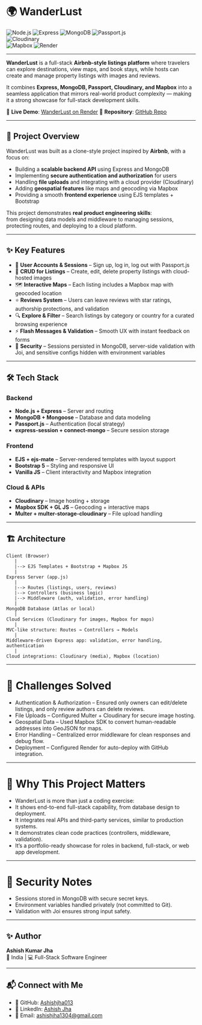 # 🌍 WanderLust  

![Node.js](https://img.shields.io/badge/Node.js-18+-green?logo=node.js&logoColor=white)  ![Express](https://img.shields.io/badge/Express-5-black?logo=express&logoColor=white) ![MongoDB](https://img.shields.io/badge/MongoDB-Atlas-brightgreen?logo=mongodb&logoColor=white)  ![Passport.js](https://img.shields.io/badge/Auth-Passport.js-blue?logo=passport&logoColor=white)  
![Cloudinary](https://img.shields.io/badge/Cloud-Cloudinary-lightblue?logo=cloudinary&logoColor=white)  
![Mapbox](https://img.shields.io/badge/Maps-Mapbox-black?logo=mapbox&logoColor=white)  ![Render](https://img.shields.io/badge/Deployed%20On-Render-purple?logo=render&logoColor=white)  

---

**WanderLust** is a full-stack **Airbnb-style listings platform** where travelers can explore destinations, view maps, and book stays, while hosts can create and manage property listings with images and reviews.  

It combines **Express, MongoDB, Passport, Cloudinary, and Mapbox** into a seamless application that mirrors real-world product complexity — making it a strong showcase for full-stack development skills.

🚀 **Live Demo**: [WanderLust on Render](https://wanderlust-oxsv.onrender.com/listings)
📂 **Repository**: [GitHub Repo](https://github.com/ashishjha013/wanderlust)  

---

## 📖 Project Overview  

WanderLust was built as a clone-style project inspired by **Airbnb**, with a focus on:  

- Building a **scalable backend API** using Express and MongoDB  
- Implementing **secure authentication and authorization** for users  
- Handling **file uploads** and integrating with a cloud provider (Cloudinary)  
- Adding **geospatial features** like maps and geocoding via Mapbox  
- Providing a smooth **frontend experience** using EJS templates + Bootstrap  

This project demonstrates **real product engineering skills**:  
from designing data models and middleware to managing sessions, protecting routes, and deploying to a cloud platform.  

---

## ✨ Key Features  

- 🔑 **User Accounts & Sessions** – Sign up, log in, log out with Passport.js  
- 🏡 **CRUD for Listings** – Create, edit, delete property listings with cloud-hosted images  
- 🗺 **Interactive Maps** – Each listing includes a Mapbox map with geocoded location  
- ⭐ **Reviews System** – Users can leave reviews with star ratings, authorship protections, and validation  
- 🔍 **Explore & Filter** – Search listings by category or country for a curated browsing experience  
- ⚡ **Flash Messages & Validation** – Smooth UX with instant feedback on forms  
- 🔐 **Security** – Sessions persisted in MongoDB, server-side validation with Joi, and sensitive configs hidden with environment variables  

---

## 🛠 Tech Stack  

### Backend  
- **Node.js + Express** – Server and routing  
- **MongoDB + Mongoose** – Database and data modeling  
- **Passport.js** – Authentication (local strategy)  
- **express-session + connect-mongo** – Secure session storage  

### Frontend  
- **EJS + ejs-mate** – Server-rendered templates with layout support  
- **Bootstrap 5** – Styling and responsive UI  
- **Vanilla JS** – Client interactivity and Mapbox integration  

### Cloud & APIs  
- **Cloudinary** – Image hosting + storage  
- **Mapbox SDK + GL JS** – Geocoding + interactive maps  
- **Multer + multer-storage-cloudinary** – File upload handling  

---

## 🏗 Architecture  

```text
Client (Browser)
   |
   |--> EJS Templates + Bootstrap + Mapbox JS
   |
Express Server (app.js)
   |
   |--> Routes (listings, users, reviews)
   |--> Controllers (business logic)
   |--> Middleware (auth, validation, error handling)
   |
MongoDB Database (Atlas or local)
   |
Cloud Services (Cloudinary for images, Mapbox for maps)
   |
MVC-like structure: Routes → Controllers → Models
   |
Middleware-driven Express app: validation, error handling, authentication
   |
Cloud integrations: Cloudinary (media), Mapbox (location)
```
---

# 🧩 Challenges Solved
- Authentication & Authorization – Ensured only owners can edit/delete listings, and only review authors can delete reviews.
- File Uploads – Configured Multer + Cloudinary for secure image hosting.
- Geospatial Data – Used Mapbox SDK to convert human-readable addresses into GeoJSON for maps.
- Error Handling – Centralized error middleware for clean responses and debug flow.
- Deployment – Configured Render for auto-deploy with GitHub integration.

---

# 🌟 Why This Project Matters
- WanderLust is more than just a coding exercise:
- It shows end-to-end full-stack capability, from database design to deployment.
- It integrates real APIs and third-party services, similar to production systems.
- It demonstrates clean code practices (controllers, middleware, validation).
- It’s a portfolio-ready showcase for roles in backend, full-stack, or web app development.

---

# 🔐 Security Notes
- Sessions stored in MongoDB with secure secret keys.
- Environment variables handled privately (not committed to Git).
- Validation with Joi ensures strong input safety.

---

## ✨ Author
**Ashish Kumar Jha**  
📍 India | 💻 Full-Stack Software Engineer

---

## 📬 Connect with Me

- 🔗 GitHub: [Ashishjha013](https://github.com/Ashishjha013)
- 💼 LinkedIn: [Ashish Jha](https://www.linkedin.com/in/ashishjha13/)
- 📧 Email: [ashishjha1304@gmail.com](mailto:ashishjha1304@gmail.com)
  
